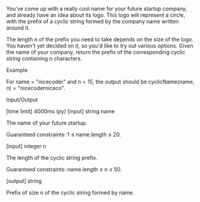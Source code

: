 You've come up with a really cool name for your future startup company, and already have an idea about its logo. This logo will represent a circle, with the prefix of a cyclic string formed by the company name written around it.

The length n of the prefix you need to take depends on the size of the logo. You haven't yet decided on it, so you'd like to try out various options. Given the name of your company, return the prefix of the corresponding cyclic string containing n characters.

Example

For name = "nicecoder" and n = 15, the output should be
cyclicName(name, n) = "nicecoderniceco".

Input/Output

[time limit] 4000ms (py)
[input] string name

The name of your future startup.

Guaranteed constraints:
1 ≤ name.length ≤ 20.

[input] integer n

The length of the cyclic string prefix.

Guaranteed constraints:
name.length ≤ n ≤ 50.

[output] string

Prefix of size n of the cyclic string formed by name.
